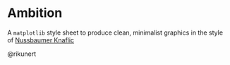 # Ambition
A `matplotlib` style sheet to produce clean, minimalist graphics in the style of [Nussbaumer Knaflic](http://www.storytellingwithdata.com/)

@rikunert
